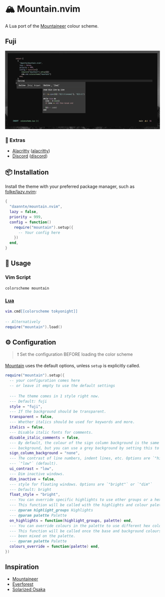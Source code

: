 # 🏔️ Mountain.nvim

A Lua port of the [Mountaineer](https://github.com/TheNiteCoder/mountaineer.vim)
colour scheme.

## Fuji

![Fuji Style](./assets/fuji.png)

### 🍭 Extras

- [Alacritty](https://github.com/alacritty/alacritty) ([alacritty](extras/alacritty))
- [Discord](https://discord.com/) ([discord](extras/discord))

## 📦 Installation

Install the theme with your preferred package manager, such as
[folke/lazy.nvim](https://github.com/folke/lazy.nvim):

```lua
{
  "daannte/mountain.nvim",
  lazy = false,
  priority = 999,
  config = function()
    require("mountain").setup({
      -- Your config here
    })
  end,
}
```

## 🚀 Usage

### Vim Script

```vim
colorscheme mountain
```

### [Lua](https://www.lua.org)

```lua
vim.cmd[[colorscheme tokyonight]]

-- Alternatively
require("mountain").load()
```

## ⚙️ Configuration

>❗️ Set the configuration BEFORE loading the color scheme

[Mountain](https://github.com/daannte/mountain.nvim) uses the default options,
unless `setup` is explicitly called.

```lua
require("mountain").setup({
  -- your configuration comes here
  -- or leave it empty to use the default settings
    
  --- The theme comes in 1 style right now.
  --- Default: fuji
  style = "fuji",
  --- If the background should be transparent.
  transparent = false,
  --- Whether italics should be used for keywords and more.
  italics = false,
  --- Disable italic fonts for comments.
  disable_italic_comments = false,
  --- By default, the colour of the sign column background is the same as the as normal text
  --- background, but you can use a grey background by setting this to `"grey"`.
  sign_column_background = "none",
  --- The contrast of line numbers, indent lines, etc. Options are `"high"` or
  --- `"low"` (default).
  ui_contrast = "low",
  --- Dim inactive windows.
  dim_inactive = false,
  --- style for floating windows. Options are `"bright"` or `"dim"`
  --- Default: bright
  float_style = "bright",
  --- You can override specific highlights to use other groups or a hex colour.
  --- This function will be called with the highlights and colour palette tables.
  --- @param highlight_groups Highlights
  --- @param palette Palette
  on_highlights = function(highlight_groups, palette) end,
  --- You can override colours in the palette to use different hex colours.
  --- This function will be called once the base and background colours have
  --- been mixed on the palette.
  --- @param palette Palette
  colours_override = function(palette) end,
})
```

## Inspiration

- [Mountaineer](https://github.com/TheNiteCoder/mountaineer.vim)
- [Everforest](https://github.com/neanias/everforest-nvim)
- [Solarized Osaka](https://github.com/craftzdog/solarized-osaka.nvim)
